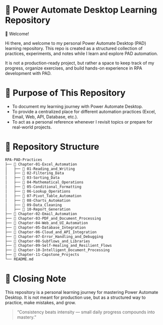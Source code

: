 # 📘 Power Automate Desktop Learning Repository
👋 Welcome!

Hi there, and welcome to my personal Power Automate Desktop (PAD) learning repository.
This repo is created as a structured collection of practices, experiments, and notes while I learn and explore PAD automation.

It is not a production-ready project, but rather a space to keep track of my progress, organize exercises, and build hands-on experience in RPA development with PAD.

# 🎯 Purpose of This Repository
- To document my learning journey with Power Automate Desktop.
- To provide a centralized place for different automation practices (Excel, Email, Web, API, Database, etc.).
- To act as a personal reference whenever I revisit topics or prepare for real-world projects.

# 📂 Repository Structure
```bash
RPA-PAD-Practices
├── 📁 Chapter-01-Excel_Automation
│   ├── 📁 01-Reading_and_Writing
│   ├── 📁 02-Filtering_Data
│   ├── 📁 03-Sorting_Data
│   ├── 📁 04-Mathematical_Operations
│   ├── 📁 05-Conditional_Formatting
│   ├── 📁 06-Lookup_Operations
│   ├── 📁 07-Pivot_Table_Automation
│   ├── 📁 08-Charts_Automation
│   ├── 📁 09-Data_Cleaning
│   ├── 📁 10-Report_Generation
├── 📁 Chapter-02-Email_Automation
├── 📁 Chapter-03-PDF_and_Document_Processing
├── 📁 Chapter-04-Web_and_UI_Automation
├── 📁 Chapter-05-Database_Integration
├── 📁 Chapter-06-Cloud_and_API_Integration
├── 📁 Chapter-07-Error_Handling_and_Debugging
├── 📁 Chapter-08-Subflows_and_Libraries
├── 📁 Chapter-09-Self-Healing_and_Resilient_Flows
├── 📁 Chapter-10-Intelligent_Document_Processing
├── 📁 Chapter-11-Capstone_Projects
└── README.md
```

# 📌 Closing Note

This repository is a personal learning journey for mastering Power Automate Desktop.
It is not meant for production use, but as a structured way to practice, make mistakes, and grow.

> “Consistency beats intensity — small daily progress compounds into mastery.”
